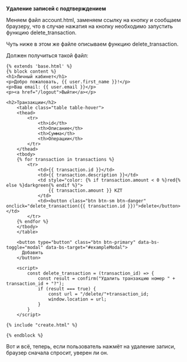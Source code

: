 **Удаление записей с подтверждением**

Меняем файл account.html, заменяем ссылку на кнопку и сообщаем браузеру,
что в случае нажатия на кнопку необходимо запустить функцию delete_transaction.

Чуть ниже в этом же файле описываем функцию delete_transaction.

Должен получиться такой файл:

    {% extends 'base.html' %}
    {% block content %}
    <h1>Личный кабинет</h1>
    <p>Добро пожаловать, {{ user.first_name }}!</p>
    <p>Ваш email: {{ user.email }}</p>
    <p><a href="/logout">Выйти</a></p>
    
    <h2>Транзакции</h2>
        <table class="table table-hover">
        <thead>
            <tr>
                <th>id</th>
                <th>Описание</th>
                <th>Сумма</th>
                <th>Операции</th>
            </tr>
        </thead>
        <tbody>
        {% for transaction in transactions %}
            <tr>
                <td>{{ transaction.id }}</td>
                <td>{{ transaction.description }}</td>
                <td style="color: {% if transaction.amount < 0 %}red{% else %}darkgreen{% endif %}">
                    {{ transaction.amount }} KZT
                </td>
                <td><button class="btn btn-sm btn-danger" onclick="delete_transaction({{ transaction.id }})">delete</button></td>
            </tr>
        {% endfor %}
        </tbody>
        </table>
    
        <button type="button" class="btn btn-primary" data-bs-toggle="modal" data-bs-target="#exampleModal">
          Добавить
        </button>
    
        <script>
            const delete_transaction = (transaction_id) => {
                const result = confirm("Удалить транзакцию номер " + transaction_id + "?");
                if (result === true) {
                    const url = "/delete/"+transaction_id;
                    window.location = url;
                }
            }
        </script>
    
    {% include "create.html" %}
    
    {% endblock %}

Вот и всё, теперь, если пользователь нажмёт на удаление записи, браузер сначала спросит, уверен ли он.
